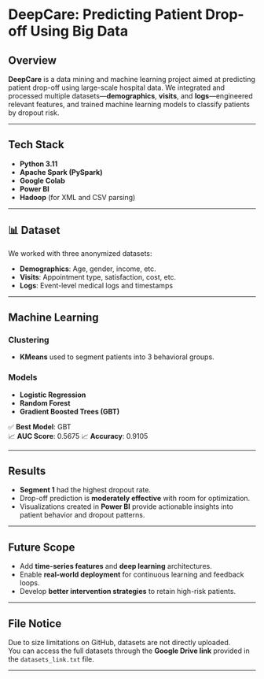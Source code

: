 # **DeepCare: Predicting Patient Drop-off Using Big Data**

## **Overview**
**DeepCare** is a data mining and machine learning project aimed at predicting patient drop-off using large-scale hospital data. We integrated and processed multiple datasets—**demographics**, **visits**, and **logs**—engineered relevant features, and trained machine learning models to classify patients by dropout risk.

---

## **Tech Stack**
- **Python 3.11**
- **Apache Spark (PySpark)**
- **Google Colab**
- **Power BI**
- **Hadoop** (for XML and CSV parsing)

---

## **📊 Dataset**
We worked with three anonymized datasets:

- **Demographics**: Age, gender, income, etc.
- **Visits**: Appointment type, satisfaction, cost, etc.
- **Logs**: Event-level medical logs and timestamps

---

## **Machine Learning**

### **Clustering**
- **KMeans** used to segment patients into 3 behavioral groups.

### **Models**
- **Logistic Regression**
- **Random Forest**
- **Gradient Boosted Trees (GBT)**

✅ **Best Model**: GBT  
📈 **AUC Score**: 0.5675
📈 **Accuracy**: 0.9105

---

## **Results**
- **Segment 1** had the highest dropout rate.
- Drop-off prediction is **moderately effective** with room for optimization.
- Visualizations created in **Power BI** provide actionable insights into patient behavior and dropout patterns.

---

## **Future Scope**
- Add **time-series features** and **deep learning** architectures.
- Enable **real-world deployment** for continuous learning and feedback loops.
- Develop **better intervention strategies** to retain high-risk patients.

---

## **File Notice**
Due to size limitations on GitHub, datasets are not directly uploaded.  
You can access the full datasets through the **Google Drive link** provided in the `datasets_link.txt` file.

---

